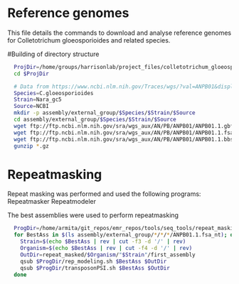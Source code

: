 # Reference genomes

This file details the commands to download and analyse reference genomes for
Colletotrichum gloeosporioides and related species.



#Building of directory structure

```bash
  ProjDir=/home/groups/harrisonlab/project_files/colletotrichum_gloeosporioides
  cd $ProjDir

  # Data from https://www.ncbi.nlm.nih.gov/Traces/wgs/?val=ANPB01&display=contigs&page=1
  Species=C.gloeosporioides
  Strain=Nara_gc5
  Source=NCBI
  mkdir -p assembly/external_group/$Species/$Strain/$Source
  cd assembly/external_group/$Species/$Strain/$Source
  wget ftp://ftp.ncbi.nlm.nih.gov/sra/wgs_aux/AN/PB/ANPB01/ANPB01.1.gbff.gz
  wget ftp://ftp.ncbi.nlm.nih.gov/sra/wgs_aux/AN/PB/ANPB01/ANPB01.1.fsa_nt.gz
  wget ftp://ftp.ncbi.nlm.nih.gov/sra/wgs_aux/AN/PB/ANPB01/ANPB01.1.bbs.gz
  gunzip *.gz
```
<!--
```bash
  ProjDir=/home/groups/harrisonlab/project_files/colletotrichum_gloeosporioides
  cd $ProjDir
  # Data from https://www.ncbi.nlm.nih.gov/assembly/GCA_000149035.1
  Species=C.gramminicola
  Strain=M1_001
  Source=Broad
  mkdir -p assembly/external_group/$Species/$Strain/$Source
  cd assembly/external_group/$Species/$Strain/$Source
  # wget -r ftp://archive.broadinstitute.org/ftp/pub/annotation/fungi/colletotrichum/genomes/colletotrichum_graminicola_m1/
  wget -r http://archive.broadinstitute.org/ftp/pub/annotation/fungi/colletotrichum/genomes/colletotrichum_graminicola_m1/*
  gunzip *.gz
  cd $ProjDir
  Species=C.higgsisnum
  Strain=imi_349063
  Source=Broad
  mkdir -p assembly/external_group/$Species/$Strain/$Source
  cd assembly/external_group/$Species/$Strain/$Source
  wget -r http://archive.broadinstitute.org/ftp/pub/annotation/fungi/colletotrichum/genomes/colletotrichum_higginsianum_imi_349063
  gunzip *.gz
  cd $ProjDir
``` -->

# Repeatmasking

Repeat masking was performed and used the following programs:
	Repeatmasker
	Repeatmodeler

The best assemblies were used to perform repeatmasking

```bash
  ProgDir=/home/armita/git_repos/emr_repos/tools/seq_tools/repeat_masking
  for BestAss in $(ls assembly/external_group/*/*/*/ANPB01.1.fsa_nt); do
    Strain=$(echo $BestAss | rev | cut -f3 -d '/' | rev)
    Organism=$(echo $BestAss | rev | cut -f4 -d '/' | rev)
    OutDir=repeat_masked/$Organism/"$Strain"/first_assembly
    qsub $ProgDir/rep_modeling.sh $BestAss $OutDir
    qsub $ProgDir/transposonPSI.sh $BestAss $OutDir
  done
```
